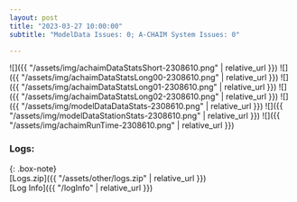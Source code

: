 ```yaml
---
layout: post
title: "2023-03-27 10:00:00"
subtitle: "ModelData Issues: 0; A-CHAIM System Issues: 0"

---
```


![]({{ "/assets/img/achaimDataStatsShort-2308610.png" | relative_url }})
![]({{ "/assets/img/achaimDataStatsLong00-2308610.png" | relative_url }})
![]({{ "/assets/img/achaimDataStatsLong01-2308610.png" | relative_url }})
![]({{ "/assets/img/achaimDataStatsLong02-2308610.png" | relative_url }})
![]({{ "/assets/img/modelDataDataStats-2308610.png" | relative_url }})
![]({{ "/assets/img/modelDataStationStats-2308610.png" | relative_url }})
![]({{ "/assets/img/achaimRunTime-2308610.png" | relative_url }})





### Logs:  
  
{: .box-note}  
[Logs.zip]({{ "/assets/other/logs.zip" | relative_url }})  
[Log Info]({{ "/logInfo" | relative_url }})  
